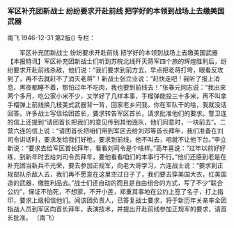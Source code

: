 ### 军区补充团新战士  纷纷要求开赴前线  把学好的本领到战场上去缴美国武器
南飞
1946-12-31
第2版()
专栏：

　　军区补充团新战士
    纷纷要求开赴前线
    把学好的本领到战场上去缴美国武器
    【本报特讯】军区补充团新战士们听到苏皖北线歼灭蒋军四个旅的辉煌胜利后，纷纷要求开赴前线杀敌，他们说：“我们要求到前方去，早点把老蒋打垮，眼看反攻到了，再不去就赶不了消灭老蒋”！新战士张立业说：“赶快走吧！我听了报上消息，黑夜都睡不着，那怕过年不吃肉，我也要到前线去！”张春元同志说：“我出来两个多月，吃公家小米不少，又学好了几样本事，手榴弹能投三十多米，再不叫拿手榴弹上前线换几枝美式武器背一背，回家老乡问我，你在军队干的啥，我就没话回答。许多战士写信给团首长，要求转告军区首长，请求批准他们的要求。警卫连的信上还提到“请团首长把我们的意见传到其他连队，他们同意时，一块前去”。二营六连的信上说：“请团首长把咱们带到军区去给刘邓等首长拜年，我们准备在刘司令讲话时，要求发给我们好枪，要求到前线，他不叫去，咱就不让他下台。”李立新说：“要求去给军区首长拜年，看看刘司令是个啥样。”高年喜说：“过年以前好好练，到新年时去给刘司令员拜年，要他看看咱们的本事行不行。”他们还感到老是在补充团当新兵不光荣，要去参加正规军，向老大哥学习，六连战士说：“要求到正规部队杀敌人去，我们再不愿意在这里空过日子了，我们要去穿美国大衣，扛美国造的武器，缴胜利品去。”战士们还自动的而且是自由组合的方式，写了不少“联合公约”，保证不怕死，不想家，不开小差，郑重其事地在公约上签了名子，打上指印，要求上级相信他们。闻该团负责人，已答复战士要求，将于新历年关亲率全团指战人员到军区向首长拜年，表演技术，并提出开赴前线参加正规军的要求，请首长批准。
          （南飞）
